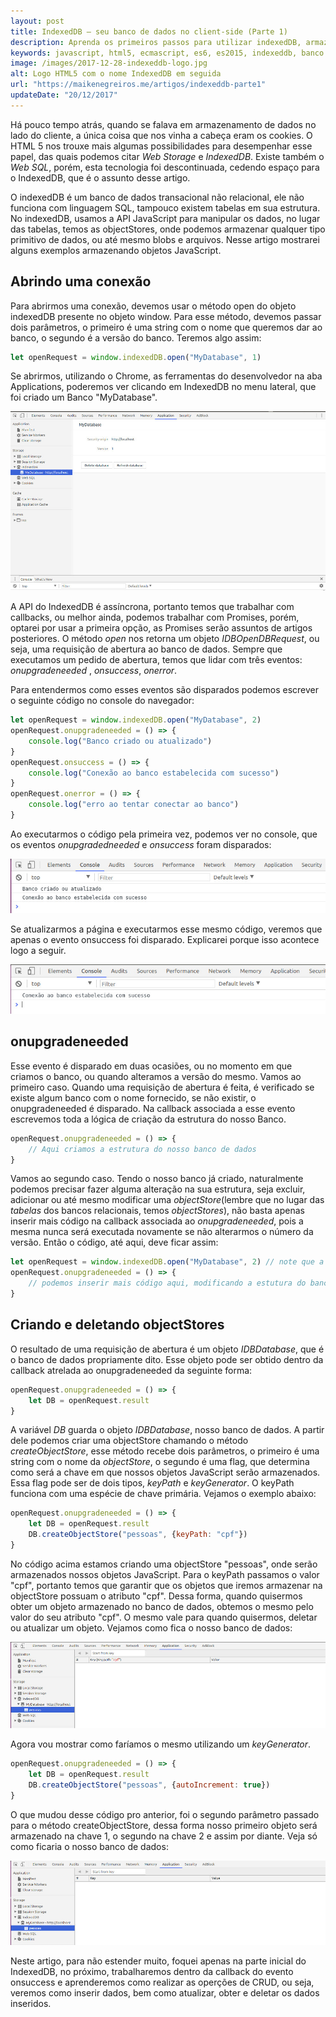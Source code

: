 ```yaml
---
layout: post
title: IndexedDB – seu banco de dados no client-side (Parte 1)
description: Aprenda os primeiros passos para utilizar indexedDB, armazene dados no navegador
keywords: javascript, html5, ecmascript, es6, es2015, indexeddb, banco de dados
image: /images/2017-12-28-indexeddb-logo.jpg
alt: Logo HTML5 com o nome IndexedDB em seguida
url: "https://maikenegreiros.me/artigos/indexeddb-parte1"
updateDate: "20/12/2017"
---
```


Há pouco tempo atrás, quando se falava em armazenamento de dados no lado do cliente, a única coisa que nos vinha a cabeça eram os cookies. O HTML 5 nos trouxe mais algumas possibilidades para desempenhar esse papel, das quais podemos citar *Web Storage* e *IndexedDB*. Existe também o *Web SQL*, porém, esta tecnologia foi descontinuada, cedendo espaço para o IndexedDB, que é o assunto desse artigo.

O indexedDB é um banco de dados transacional não relacional, ele não funciona com linguagem SQL, tampouco existem tabelas em sua estrutura. No indexedDB, usamos a API JavaScript para manipular os dados, no lugar das tabelas, temos as objectStores, onde podemos armazenar qualquer tipo primitivo de dados, ou até mesmo blobs e arquivos. Nesse artigo mostrarei alguns exemplos armazenando objetos JavaScript.

## Abrindo uma conexão

Para abrirmos uma conexão, devemos usar o método open do objeto indexedDB presente no objeto window. Para esse método, devemos passar dois parâmetros, o primeiro é uma string com o nome que queremos dar ao banco, o segundo é a versão do banco. Teremos algo assim:

```js
let openRequest = window.indexedDB.open("MyDatabase", 1)
```

Se abrirmos, utilizando o Chrome, as ferramentas do desenvolvedor na aba Applications, poderemos ver clicando em IndexedDB no menu lateral, que foi criado um Banco "MyDatabase".

![Ferramentas do desenvovedor - Chrome](/images/2017-12-20-indexeddb01.jpg)

A API do IndexedDB é assíncrona, portanto temos que trabalhar com callbacks, ou melhor ainda, podemos trabalhar com Promises, porém, optarei por usar a primeira opção, as Promises serão assuntos de artigos posteriores. O método *open* nos retorna um objeto *IDBOpenDBRequest*, ou seja, uma requisição de abertura ao banco de dados. Sempre que executamos um pedido de abertura, temos que lidar com três eventos: *onupgradeneeded* , *onsuccess*, *onerror*.

Para entendermos como esses eventos são disparados podemos escrever o seguinte código no console do navegador:

```js
let openRequest = window.indexedDB.open("MyDatabase", 2)
openRequest.onupgradeneeded = () => {
    console.log("Banco criado ou atualizado")
}
openRequest.onsuccess = () => {
    console.log("Conexão ao banco estabelecida com sucesso")
}
openRequest.onerror = () => {
    console.log("erro ao tentar conectar ao banco")
}
```

Ao executarmos o código pela primeira vez, podemos ver no console, que os eventos *onupgradedneeded* e *onsuccess* foram disparados:

![Ferramentas do desenvovedor - Chrome](/images/2017-12-20-indexeddb02.jpg)

Se atualizarmos a página e executarmos esse mesmo código, veremos que apenas o evento onsuccess foi disparado. Explicarei porque isso acontece logo a seguir.

![Ferramentas do desenvovedor - Chrome](/images/2017-12-20-indexeddb03.jpg)

## onupgradeneeded

Esse evento é disparado em duas ocasiões, ou no momento em que criamos o banco, ou quando alteramos a versão do mesmo. Vamos ao primeiro caso. Quando uma requisição de abertura é feita, é verificado se existe algum banco com o nome fornecido, se não existir, o onupgradeneeded é disparado. Na callback associada a esse evento escrevemos toda a lógica de criação da estrutura do nosso Banco.

```js
openRequest.onupgradeneeded = () => {
    // Aqui criamos a estrutura do nosso banco de dados
}
```

Vamos ao segundo caso. Tendo o nosso banco já criado,  naturalmente podemos precisar fazer alguma alteração na sua estrutura, seja excluir, adicionar ou até mesmo modificar uma *objectStore*(lembre que no lugar das *tabelas* dos bancos relacionais, temos *objectStores*), não basta apenas inserir mais código na callback associada ao *onupgradeneeded*, pois a mesma nunca será executada novamente se não alterarmos o número da versão. Então o código, até aqui, deve ficar assim:

```js
let openRequest = window.indexedDB.open("MyDatabase", 2) // note que a versão passou de 1 para 2
openRequest.onupgradeneeded = () => {
    // podemos inserir mais código aqui, modificando a estutura do banco
}
```

## Criando e deletando objectStores

O resultado de uma requisição de abertura é um objeto <i>IDBDatabase</i>, que é o banco de dados propriamente dito.  Esse objeto pode ser obtido dentro da callback atrelada ao onupgradeneeded da seguinte forma:

```js
openRequest.onupgradeneeded = () => {
    let DB = openRequest.result
}
```

A variável *DB* guarda o objeto *IDBDatabase*, nosso banco de dados. A partir dele podemos criar uma objectStore chamando o método *createObjectStore*, esse método recebe dois parâmetros, o primeiro é uma string com o nome da *objectStore*, o segundo é uma flag, que determina como será a chave em que nossos objetos JavaScript serão armazenados. Essa flag pode ser de dois tipos, *keyPath* e *keyGenerator*. O keyPath funciona com uma espécie de chave primária. Vejamos o exemplo abaixo:

```js
openRequest.onupgradeneeded = () => {
    let DB = openRequest.result
    DB.createObjectStore("pessoas", {keyPath: "cpf"})
}
```

No código acima estamos criando uma objectStore "pessoas", onde serão armazenados nossos objetos JavaScript. Para o keyPath passamos o valor  "cpf", portanto temos que garantir que os objetos que iremos armazenar na objectStore possuam o atributo "cpf". Dessa forma, quando quisermos obter um objeto armazenado no banco de dados, obtemos o mesmo pelo valor do seu atributo "cpf". O mesmo vale para quando quisermos, deletar ou atualizar um objeto.
Vejamos como fica o nosso banco de dados:

![Ferramentas do desenvovedor - Chrome](/images/2017-12-20-indexeddb04.jpg)

Agora vou mostrar como faríamos o mesmo utilizando um *keyGenerator*.

```js
openRequest.onupgradeneeded = () => {
    let DB = openRequest.result
    DB.createObjectStore("pessoas", {autoIncrement: true})
}
```

O que mudou desse código pro anterior, foi o segundo parâmetro passado para o método createObjectStore, dessa forma nosso primeiro objeto será armazenado na chave 1, o segundo na chave 2 e assim por diante. Veja só como ficaria o nosso banco de dados:

![Ferramentas do desenvovedor - Chrome](/images/2017-12-20-indexeddb05.jpg)

Neste artigo, para não estender muito, foquei apenas na parte inicial do IndexedDB, no próximo, trabalharemos dentro da callback do evento onsuccess e aprenderemos como realizar as operções de CRUD, ou seja, veremos como inserir dados, bem como atualizar, obter e deletar os dados inseridos.
